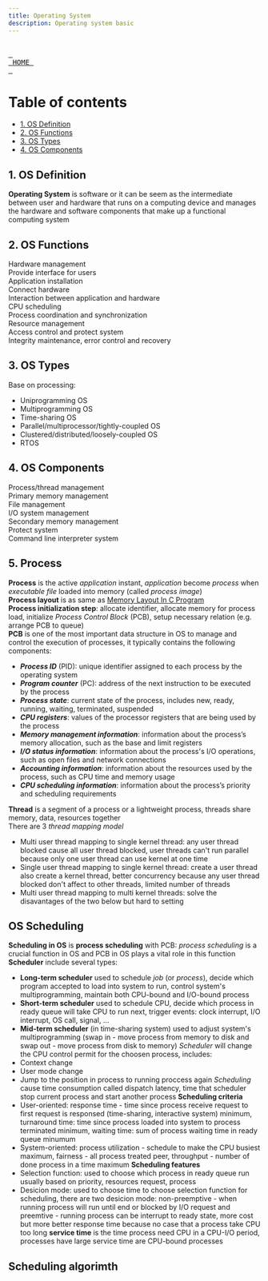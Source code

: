 ```yaml
---
title: Operating System
description: Operating system basic
---
```


<br> [<kbd> <br> HOME <br> </kbd>][HOME] <br>

# Table of contents
- [1. OS Definition](#1-os-definition)
- [2. OS Functions](#2-os-functions)
- [3. OS Types](#3-os-types)
- [4. OS Components](#4-os-components)

## 1. OS Definition
**Operating System** is software or it can be seem as the intermediate between user and hardware that runs on a computing device and manages the hardware and software components that make up a functional computing system 

## 2. OS Functions
Hardware management \
Provide interface for users \
Application installation \
Connect hardware \
Interaction between application and hardware \
CPU scheduling \
Process coordination and synchronization \
Resource management \
Access control and protect system \
Integrity maintenance, error control and recovery

## 3. OS Types
Base on processing:
* Uniprogramming OS
* Multiprogramming OS
* Time-sharing OS
* Parallel/multiprocessor/tightly-coupled OS
* Clustered/distributed/loosely-coupled  OS
* RTOS

## 4. OS Components
Process/thread management \
Primary memory management \
File management \
I/O system management \
Secondary memory management \
Protect system \
Command line interpreter system 

## 5. Process
**Process** is the active *application* instant, *application* become *process* when *executable file* loaded into memory (called *process image*) \
**Process layout** is as same as [Memory Layout In C Program](#13-memory-layout) \
**Process initialization step**: allocate identifier, allocate memory for process load, initialize *Process Control Block* (PCB), setup necessary relation (e.g. arrange PCB to queue) \
**PCB** is one of the most important data structure in OS to manage and control the execution of processes, it typically contains the following components:
* ***Process ID*** (PID): unique identifier assigned to each process by the operating system
* ***Program counter*** (PC): address of the next instruction to be executed by the process
* ***Process state***: current state of the process, includes new, ready, running, waiting, terminated, suspended
* ***CPU registers***: values of the processor registers that are being used by the process
* ***Memory management information***: information about the process’s memory allocation, such as the base and limit registers
* ***I/O status information***: information about the process's I/O operations, such as open files and network connections 
* ***Accounting information***: information about the resources used by the process, such as CPU time and memory usage
* ***CPU scheduling information***: information about the process’s priority and scheduling requirements

**Thread** is a segment of a process or a lightweight process, threads share memory, data, resources together \
There are 3 *thread mapping model*
* Multi user thread mapping to single kernel thread: any user thread blocked cause all user thread blocked, user threads can't run parallel because only one user thread can use kernel at one time
* Single user thread mapping to single kernel thread: create a user thread also create a kernel thread, better concurrency because any user thread blocked don't affect to other threads, limited number of threads
* Multi user thread mapping to multi kernel threads: solve the disavantages of the two below but hard to setting

## OS Scheduling
**Scheduling in OS** is **process scheduling** with PCB: *process scheduling* is a crucial function in OS and PCB in OS plays a vital role in this function \
**Scheduler** include several types:
* **Long-term scheduler** used to schedule *job* (or *process*), decide which program accepted to load into system to run, control system's multiprogramming, maintain both CPU-bound and I/O-bound process
* **Short-term scheduler** used to schedule CPU, decide which process in ready queue will take CPU to run next, trigger events: clock interrupt, I/O interrupt, OS call, signal, ...
* **Mid-term scheduler** (in time-sharing system) used to adjust system's multiprogramming (swap in - move process from memory to disk and swap out - move process from disk to memory)
*Scheduler* will change the CPU control permit for the choosen process, includes:
* Context change 
* User mode change
* Jump to the position in process to running proccess again
*Scheduling* cause time consumption called dispatch latency, time that scheduler stop current process and start another process
**Scheduling criteria** 
* User-oriented: response time - time since process receive request to first request is responsed (time-sharing, interactive system) minimum, turnaround time: time since process loaded into system to process terminated minimum, waiting time: sum of process waiting time in ready queue minumum
* System-oriented: process utilization - schedule to make the CPU busiest maximum, fairness - all process treated peer, throughput - number of done process in a time maximum
**Scheduling features**
* Selection function: used to choose which process in ready queue run usually based on priority, resources request, process 
* Desicion mode: used to choose time to choose selection function for scheduling, there are two desicion mode: non-preemptive - when running process will run until end or blocked by I/O request and preemtive - running process can be interrupt to ready state, more cost but more better response time because no case that a process take CPU too long
**service time** is the time process need CPU in a CPU-I/O period, processes have large service time are CPU-bound processes

## Scheduling algorimth

[HOME]: ../README.md